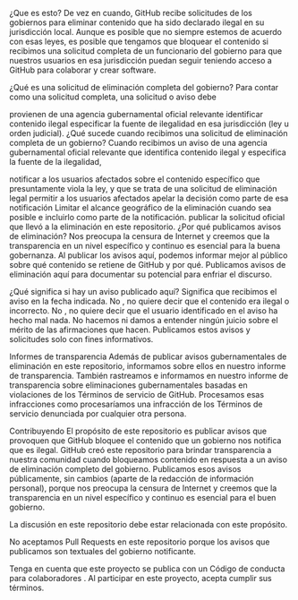 ¿Que es esto?
De vez en cuando, GitHub recibe solicitudes de los gobiernos para eliminar contenido que ha sido declarado ilegal en su jurisdicción local. Aunque es posible que no siempre estemos de acuerdo con esas leyes, es posible que tengamos que bloquear el contenido si recibimos una solicitud completa de un funcionario del gobierno para que nuestros usuarios en esa jurisdicción puedan seguir teniendo acceso a GitHub para colaborar y crear software.

¿Qué es una solicitud de eliminación completa del gobierno?
Para contar como una solicitud completa, una solicitud o aviso debe

provienen de una agencia gubernamental oficial relevante
identificar contenido ilegal
especificar la fuente de ilegalidad en esa jurisdicción (ley u orden judicial).
¿Qué sucede cuando recibimos una solicitud de eliminación completa de un gobierno?
Cuando recibimos un aviso de una agencia gubernamental oficial relevante que identifica contenido ilegal y especifica la fuente de la ilegalidad,

notificar a los usuarios afectados sobre el contenido específico que presuntamente viola la ley, y que se trata de una solicitud de eliminación legal
permitir a los usuarios afectados apelar la decisión como parte de esa notificación
Limitar el alcance geográfico de la eliminación cuando sea posible e incluirlo como parte de la notificación.
publicar la solicitud oficial que llevó a la eliminación en este repositorio.
¿Por qué publicamos avisos de eliminación?
Nos preocupa la censura de Internet y creemos que la transparencia en un nivel específico y continuo es esencial para la buena gobernanza. Al publicar los avisos aquí, podemos informar mejor al público sobre qué contenido se retiene de GitHub y por qué. Publicamos avisos de eliminación aquí para documentar su potencial para enfriar el discurso.

¿Qué significa si hay un aviso publicado aquí?
Significa que recibimos el aviso en la fecha indicada. No , no quiere decir que el contenido era ilegal o incorrecto. No , no quiere decir que el usuario identificado en el aviso ha hecho mal nada. No hacemos ni damos a entender ningún juicio sobre el mérito de las afirmaciones que hacen. Publicamos estos avisos y solicitudes solo con fines informativos.

Informes de transparencia
Además de publicar avisos gubernamentales de eliminación en este repositorio, informamos sobre ellos en nuestro informe de transparencia. También rastreamos e informamos en nuestro informe de transparencia sobre eliminaciones gubernamentales basadas en violaciones de los Términos de servicio de GitHub. Procesamos esas infracciones como procesaríamos una infracción de los Términos de servicio denunciada por cualquier otra persona.

Contribuyendo
El propósito de este repositorio es publicar avisos que provoquen que GitHub bloquee el contenido que un gobierno nos notifica que es ilegal. GitHub creó este repositorio para brindar transparencia a nuestra comunidad cuando bloqueamos contenido en respuesta a un aviso de eliminación completo del gobierno. Publicamos esos avisos públicamente, sin cambios (aparte de la redacción de información personal), porque nos preocupa la censura de Internet y creemos que la transparencia en un nivel específico y continuo es esencial para el buen gobierno.

La discusión en este repositorio debe estar relacionada con este propósito.

No aceptamos Pull Requests en este repositorio porque los avisos que publicamos son textuales del gobierno notificante.

Tenga en cuenta que este proyecto se publica con un Código de conducta para colaboradores . Al participar en este proyecto, acepta cumplir sus términos.
